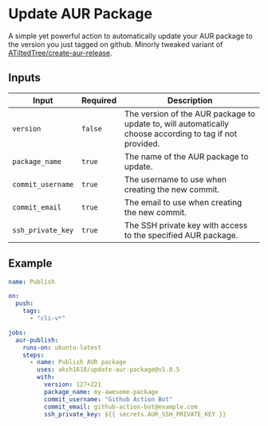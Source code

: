 # Update AUR Package

A simple yet powerful action to automatically update your AUR package to the version you just tagged on github. Minorly tweaked variant of [ATiltedTree/create-aur-release](https://github.com/ATiltedTree/create-aur-release).

## Inputs

| Input                | Required | Description                                                   |
| -------------------- | -------- | ------------------------------------------------------------- |
| `version`            | `false`  | The version of the AUR package to update to, will automatically choose according to tag if not provided.|
| `package_name`       | `true`   | The name of the AUR package to update.                        |
| `commit_username`    | `true`   | The username to use when creating the new commit.             |
| `commit_email`       | `true`   | The email to use when creating the new commit.                |
| `ssh_private_key`    | `true`   | The SSH private key with access to the specified AUR package. |

## Example

```yaml
name: Publish

on:
  push:
    tags:
      - "cli-v*"

jobs:
  aur-publish:
    runs-on: ubuntu-latest
    steps:
      - name: Publish AUR package
        uses: aksh1618/update-aur-package@v1.0.5
        with:
          version: 127+221
          package_name: my-awesome-package
          commit_username: "Github Action Bot"
          commit_email: github-action-bot@example.com
          ssh_private_key: ${{ secrets.AUR_SSH_PRIVATE_KEY }}
```
